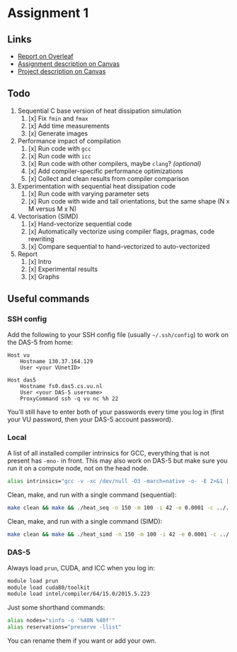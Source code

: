 # Assignment 1

## Links

- [Report on Overleaf](https://www.overleaf.com/project/6213a3b36b39b761e5202c98)
- [Assignment description on Canvas](https://canvas.uva.nl/courses/28739/files/folder/Assignments?preview=6182431)
- [Project description on Canvas](https://canvas.uva.nl/courses/28739/files/folder/Assignments?preview=6182439)

## Todo

1. Sequential C base version of heat dissipation simulation
   1. [x] Fix `fmin` and `fmax`
   2. [x] Add time measurements
   3. [x] Generate images
2. Performance impact of compilation
   1. [x] Run code with `gcc`
   2. [x] Run code with `icc`
   3. [x] Run code with other compilers, maybe `clang`? _(optional)_
   4. [x] Add compiler-specific performance optimizations
   5. [x] Collect and clean results from compiler comparison
3. Experimentation with sequential heat dissipation code
   1. [x] Run code with varying parameter sets
   2. [x] Run code with wide and tall orientations, but the same shape (N x M versus M x N)
5. Vectorisation (SIMD)
   1. [x] Hand-vectorize sequential code
   2. [x] Automatically vectorize using compiler flags, pragmas, code rewriting
   3. [x] Compare sequential to hand-vectorized to auto-vectorized
6. Report
   1. [x] Intro
   2. [x] Experimental results
   3. [x] Graphs

## Useful commands

### SSH config

Add the following to your SSH config file (usually `~/.ssh/config`) to work on the DAS-5 from home:

```
Host vu
    Hostname 130.37.164.129
    User <your VUnetID>

Host das5
    Hostname fs0.das5.cs.vu.nl
    User <your DAS-5 username>
    ProxyCommand ssh -q vu nc %h 22
```

You'll still have to enter both of your passwords every time you log in (first your VU password, then your DAS-5 account password).

### Local

A list of all installed compiler intrinsics for GCC, everything that is not present has `-mno-` in front. This may also work on DAS-5 but make sure you run it on a compute node, not on the head node.

```bash
alias intrinsics="gcc -v -xc /dev/null -O3 -march=native -o- -E 2>&1 | grep -o -- '-m[-a-z0-9=]*'"
```

Clean, make, and run with a single command (sequential):

```bash
make clean && make && ./heat_seq -n 150 -m 100 -i 42 -e 0.0001 -c ../../images/pat1_100x150.pgm -t ../../images/pat1_100x150.pgm -r 1 -k 10 -L 0 -H 100
```

Clean, make, and run with a single command (SIMD):

```bash
make clean && make && ./heat_simd -n 150 -m 100 -i 42 -e 0.0001 -c ../../images/pat1_100x150.pgm -t ../../images/pat1_100x150.pgm -r 1 -k 10 -L 0 -H 100
```

### DAS-5

Always load `prun`, CUDA, and ICC when you log in:

```bash
module load prun
module load cuda80/toolkit
module load intel/compiler/64/15.0/2015.5.223
```

Just some shorthand commands:

```bash
alias nodes="sinfo -o '%40N %40f'"
alias reservations="preserve -llist"
```

You can rename them if you want or add your own.
